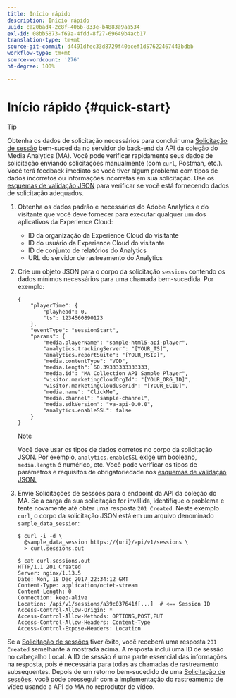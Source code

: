 ```yaml
---
title: Início rápido
description: Início rápido
uuid: ca20bad4-2c8f-406b-833e-b4883a9aa534
exl-id: 08bb5873-f69a-4fdd-8f27-69649b4acb17
translation-type: tm+mt
source-git-commit: d4491dfec33d8729f40bcef1d57622467443bdbb
workflow-type: tm+mt
source-wordcount: '276'
ht-degree: 100%

---
```


# Início rápido {#quick-start}

>[!TIP]
>
>Obtenha os dados de solicitação necessários para concluir uma [Solicitação de sessão](/help/media-collection-api/mc-api-ref/mc-api-sessions-req.md) bem-sucedida no servidor do back-end da API da coleção do Media Analytics (MA). Você pode verificar rapidamente seus dados de solicitação enviando solicitações manualmente (com `curl`, Postman, etc.). Você terá feedback imediato se você tiver algum problema com tipos de dados incorretos ou informações incorretas em sua solicitação. Use os [esquemas de validação JSON](/help/media-collection-api/mc-api-ref/mc-api-json-validation.md) para verificar se você está fornecendo dados de solicitação adequados.

1. Obtenha os dados padrão e necessários do Adobe Analytics e do visitante que você deve fornecer para executar qualquer um dos aplicativos da Experience Cloud:

   * ID da organização da Experience Cloud do visitante
   * ID do usuário da Experience Cloud do visitante
   * ID de conjunto de relatórios do Analytics
   * URL do servidor de rastreamento do Analytics

1. Crie um objeto JSON para o corpo da solicitação `sessions` contendo os dados mínimos necessários para uma chamada bem-sucedida. Por exemplo:

   ```
   { 
       "playerTime": { 
           "playhead": 0, 
           "ts": 1234560890123 
       }, 
       "eventType": "sessionStart", 
       "params": { 
           "media.playerName": "sample-html5-api-player", 
           "analytics.trackingServer": "[YOUR_TS]", 
           "analytics.reportSuite": "[YOUR_RSID]", 
           "media.contentType": "VOD", 
           "media.length": 60.39333333333333, 
           "media.id": "MA Collection API Sample Player", 
           "visitor.marketingCloudOrgId": "[YOUR_ORG_ID]", 
           "visitor.marketingCloudUserId": "[YOUR_ECID]",
           "media.name": "ClickMe", 
           "media.channel": "sample-channel", 
           "media.sdkVersion": "va-api-0.0.0", 
           "analytics.enableSSL": false 
       } 
   }
   ```

   >[!NOTE]
   >
   >Você deve usar os tipos de dados corretos no corpo da solicitação JSON. Por exemplo, `analytics.enableSSL` exige um booleano, `media.length` é numérico, etc. Você pode verificar os tipos de parâmetros e requisitos de obrigatoriedade nos [esquemas de validação JSON.](/help/media-collection-api/mc-api-impl/mc-api-validate-reqs.md)

1. Envie Solicitações de sessões para o endpoint da API da coleção do MA. Se a carga da sua solicitação for inválida, identifique o problema e tente novamente até obter uma resposta `201 Created`. Neste exemplo `curl`, o corpo da solicitação JSON está em um arquivo denominado `sample_data_session`:

   ```
   $ curl -i -d \ 
     @sample_data_session https://{uri}/api/v1/sessions \ 
     > curl.sessions.out 
   
   $ cat curl.sessions.out 
   HTTP/1.1 201 Created 
   Server: nginx/1.13.5 
   Date: Mon, 18 Dec 2017 22:34:12 GMT 
   Content-Type: application/octet-stream 
   Content-Length: 0 
   Connection: keep-alive 
   Location: /api/v1/sessions/a39c037641f[...]  # <== Session ID  
   Access-Control-Allow-Origin: * 
   Access-Control-Allow-Methods: OPTIONS,POST,PUT 
   Access-Control-Allow-Headers: Content-Type 
   Access-Control-Expose-Headers: Location
   ```

Se a [Solicitação de sessões](/help/media-collection-api/mc-api-ref/mc-api-sessions-req.md) tiver êxito, você receberá uma resposta `201 Created` semelhante à mostrada acima. A resposta inclui uma ID de sessão no cabeçalho Local. A ID de sessão é uma parte essencial das informações na resposta, pois é necessária para todas as chamadas de rastreamento subsequentes. Depois de um retorno bem-sucedido de uma [Solicitação de sessões](/help/media-collection-api/mc-api-ref/mc-api-sessions-req.md), você pode prosseguir com a implementação do rastreamento de vídeo usando a API do MA no reprodutor de vídeo.
